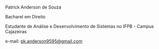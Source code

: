 Patrick Anderson de Souza

Bacharel em Direito

Estudante de Análise e Desenvolvimento de Sistemas no IFPB - Campus Cajazeiras

e-mail: pk.anderson9595@gmail.com
